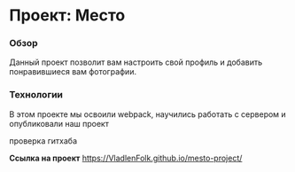 # Проект: Место

### Обзор
Данный проект позволит вам настроить свой профиль и добавить понравившиеся вам фотографии. 

### Технологии
В этом проекте мы освоили webpack, научились работать с сервером и опубликовали наш проект

проверка гитхаба

**Ссылка на проект**
https://VladlenFolk.github.io/mesto-project/
